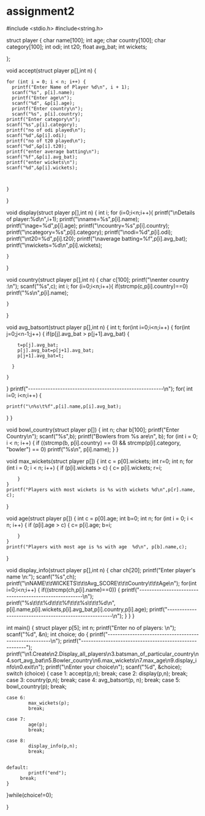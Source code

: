 # assignment2
#include <stdio.h>
#include<string.h>

struct player
{
  char name[100];
	int age;
	char country[100];
  char category[100];
	int odi;
	int t20;
  float avg_bat;
  int wickets;

};

void accept(struct player p[],int n)
{
  
    
	for (int i = 0; i < n; i++) {
	  printf("Enter Name of Player %d\n", i + 1);
	  scanf("%s", p[i].name);
	  printf("Enter age\n");
	  scanf("%d", &p[i].age);
	  printf("Enter country\n");
	  scanf("%s", p[i].country);
    printf("Enter category\n");
    scanf("%s",p[i].category);
    printf("no of odi played\n");
    scanf("%d",&p[i].odi);
    printf("no of t20 played\n");
    scanf("%d",&p[i].t20);
    printf("enter average batting\n");
    scanf("%f",&p[i].avg_bat);
    printf("enter wickets\n");
    scanf("%d",&p[i].wickets);
		
		
		
    }
  }

void display(struct player p[],int n)
{
  int i;
  for (i=0;i<n;i++){
    printf("\nDetails of player:%d\n",i+1);
    printf("\nname=%s",p[i].name);
    printf("\nage=%d",p[i].age);
    printf("\ncountry=%s",p[i].country);
    printf("\ncategory=%s",p[i].category);
    printf("\nodi=%d",p[i].odi);
    printf("\nt20=%d",p[i].t20);
    printf("\naverage batting=%f",p[i].avg_bat);
    printf("\nwickets=%d\n",p[i].wickets);

    }
}

void country(struct player p[],int n)
{
    char c[100];
    printf("\nenter country :\n");
    scanf("%s",c);
    int i;
    for (i=0;i<n;i++){
        if(strcmp(c,p[i].country)==0)
        printf("%s\n",p[i].name);
        
    }
}

void avg_batsort(struct player p[],int n)
{
  int t;
  for(int i=0;i<n;i++)
  {
    for(int j=0;j<n-1;j++)
    {
      if(p[j].avg_bat > p[j+1].avg_bat)
      {
        
        t=p[j].avg_bat;
        p[j].avg_bat=p[j+1].avg_bat;
        p[j+1].avg_bat=t;
             
      }
       
    }
    
  }
  printf("-------------------------------------------------------\n");
  for( int i=0; i<n;i++)
  {
    
    printf("\n%s\t%f",p[i].name,p[i].avg_bat);
    
    
}
}


void bowl_country(struct player p[]) {
  int n;
 char b[100];
	printf("Enter Country\n");
	scanf("%s",b);
	printf("Bowlers from %s are\n", b);
	for (int i = 0; i < n; i++) {
		if ((strcmp(b, p[i].country) == 0) &&
			strcmp(p[i].category, "bowler") == 0)
			printf("%s\n", p[i].name);
	}
}

void max_wickets(struct player p[]) {
 int c = p[0].wickets;
 int r=0;
	int n;
	for (int i = 0; i < n; i++) {
		if (p[i].wickets > c) {
			c= p[i].wickets;
      r=i;
			
		}
	}
	printf("Players with most wickets is %s with wickets %d\n",p[r].name, c);
}

void age(struct player p[]) {
 int c = p[0].age;
 int b=0;
	int n;
	for (int i = 0; i < n; i++) {
		if (p[i].age > c) {
			c= p[i].age;
      b=i;
			
		}
	}
	printf("Players with most age is %s with age  %d\n", p[b].name,c);
}


void display_info(struct player p[],int n)
{
char ch[20];
  printf("Enter player's name \n:");
  scanf("%s",ch);
  printf("\nNAME\t\tWICKETS\t\t\tAvg_SCORE\t\t\tCountry\t\t\tAge\n");
   for(int i=0;i<n;i++)
  {
    if((strcmp(ch,p[i].name)==0))
    {
    printf("-------------------------------------------------------\n");
     printf("%s\t\t\t%d\t\t\t%f\t\t\t%s\t\t\t%d\n",
     p[i].name,p[i].wickets,p[i].avg_bat,p[i].country,p[i].age);
    printf("-------------------------------------------------------\n");
    }
  }
}
 
int main()
{
  struct player p[5];
  int n;
  printf("Enter no of players: \n");
	scanf("%d", &n);
  int choice;
  do
  {
    printf("-------------------------------------------------------\n");
    printf("-------------------------------------------------------");
    printf("\n1.Create\n2.Display_all_players\n3.batsman_of_particular_country\n4.sort_avg_bat\n5.Bowler_country\n6.max_wickets\n7.max_age\n9.display_info\n0.exit\n");
    printf("\nEnter your choice\n");
		scanf("%d", &choice);
		switch (choice) {
		case 1:
            accept(p,n);
		  	break;
    case 2:
            display(p,n);
         break;
    case 3:
            country(p,n);
            break;
    case 4:
            avg_batsort(p, n);
            break;
   case 5:
            bowl_country(p);
            break;

    case 6:
            max_wickets(p);
            break;

    case 7:
            age(p);
            break; 

    case 8:
            display_info(p,n);
            break;
                           
  
    default:
            printf("end");
         break; 
    }
  }while(choice!=0);
  
     
      
  
  }

 
  

  
  
  
    



